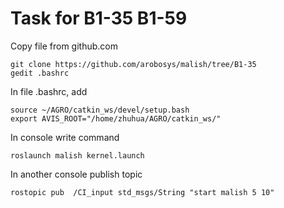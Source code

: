# Task for B1-35 B1-59

Copy file from github.com
```
git clone https://github.com/arobosys/malish/tree/B1-35
gedit .bashrc
```

In file .bashrc, add
```
source ~/AGRO/catkin_ws/devel/setup.bash
export AVIS_ROOT="/home/zhuhua/AGRO/catkin_ws/"
```

In console write command
```
roslaunch malish kernel.launch
```

In another console publish topic
```
rostopic pub  /CI_input std_msgs/String "start malish 5 10"
```

